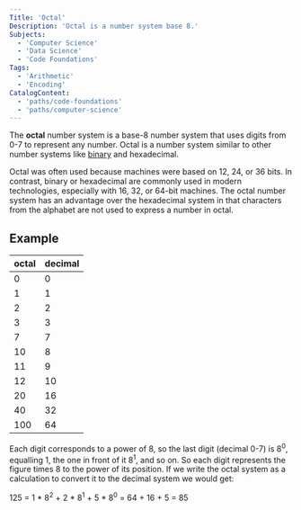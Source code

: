```yaml
---
Title: 'Octal' 
Description: 'Octal is a number system base 8.'
Subjects: 
  - 'Computer Science'
  - 'Data Science'
  - 'Code Foundations'
Tags: 
  - 'Arithmetic'
  - 'Encoding'
CatalogContent: 
  - 'paths/code-foundations'
  - 'paths/computer-science'
---
```


The **octal** number system is a base-8 number system that uses digits from 0-7 to represent any number. Octal is a number system similar to other number systems like [binary](https://www.codecademy.com/resources/docs/general/binary) and hexadecimal.

Octal was often used because machines were based on 12, 24, or 36 bits. In contrast, binary or hexadecimal are commonly used in modern technologies, especially with 16, 32, or 64-bit machines. The octal number system has an advantage over the hexadecimal system in that characters from the alphabet are not used to express a number in octal.

## Example

octal|decimal
---|---
0|0
1|1
2|2
3|3
7|7
10|8
11|9
12|10
20|16
40|32
100|64

Each digit corresponds to a power of 8, so the last digit (decimal 0-7) is 8<sup>0</sup>, equalling 1, the one in front of it 8<sup>1</sup>, and so on. So each digit represents the figure times 8 to the power of its position. If we write the octal system as a calculation to convert it to the decimal system we would get:

125 = 1 \* 8<sup>2</sup>  + 2 \* 8<sup>1</sup>   + 5 \* 8<sup>0</sup> = 64 + 16 + 5 = 85


